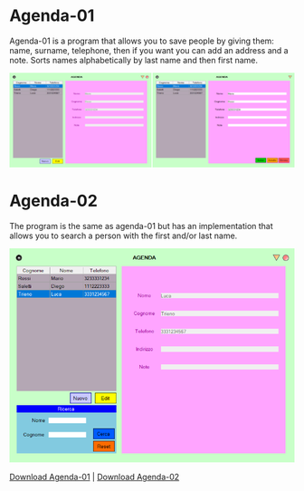# Agenda-01
Agenda-01 is a program that allows you to save people by giving them:
name, surname, telephone, then if you want you can add an address and a note.
Sorts names alphabetically by last name and then first name.

![Image](./Image/agenda-01-imm.png "icon")

# Agenda-02
The program is the same as agenda-01 but has an implementation
that allows you to search a person with the first and/or last name.

![Image](./Image/agenda2imm.png "icon")


[Download Agenda-01](https://github.com/AbdullahXPlab/POWER-KI-APPS/raw/main/Agenda/Agenda-01.pwk)
|
[Download Agenda-02](https://github.com/AbdullahXPlab/POWER-KI-APPS/raw/main/Agenda/Agenda-02.pwk)
